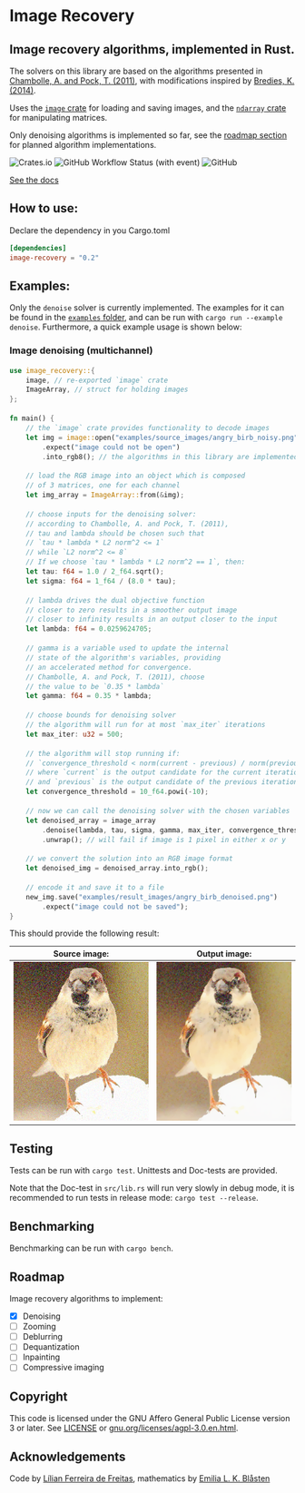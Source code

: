 # Image Recovery

## Image recovery algorithms, implemented in Rust.

The solvers on this library are based on the algorithms presented in [Chambolle, A. and Pock, T. (2011)](https://link.springer.com/article/10.1007/s10851-010-0251-1), with modifications inspired by [Bredies, K. (2014)](https://link.springer.com/chapter/10.1007/978-3-642-54774-4_3).

Uses the [`image` crate](https://docs.rs/image/latest/image/) for loading and saving images, and the [`ndarray` crate](https://docs.rs/ndarray/latest/ndarray/index.html) for manipulating matrices.

Only denoising algorithms is implemented so far, see the [roadmap section](#roadmap) for planned algorithm implementations.

![Crates.io](https://img.shields.io/crates/v/image-recovery?style=flat-square)
![GitHub Workflow Status (with event)](https://img.shields.io/github/actions/workflow/status/lily-mosuqitoes/image-recovery/test?style=flat-square)
![GitHub](https://img.shields.io/github/license/lily-mosquitoes/image-recovery?style=flat-square&color=ff69b4)

[See the docs](https://docs.rs/image-recovery/latest/image-recovery)

## How to use:

Declare the dependency in you Cargo.toml

```toml
[dependencies]
image-recovery = "0.2"
```

## Examples:

Only the `denoise` solver is currently implemented. The examples for it can be found in the [`examples` folder](https://github.com/lily-mosquitoes/image-recovery/tree/main/examples), and can be run with `cargo run --example denoise`. Furthermore, a quick example usage is shown below:

### Image denoising (multichannel)

```rust
use image_recovery::{
    image, // re-exported `image` crate
    ImageArray, // struct for holding images
};

fn main() {
    // the `image` crate provides functionality to decode images
    let img = image::open("examples/source_images/angry_birb_noisy.png")
        .expect("image could not be open")
        .into_rgb8(); // the algorithms in this library are implemented for the Luma and Rgb types

    // load the RGB image into an object which is composed
    // of 3 matrices, one for each channel
    let img_array = ImageArray::from(&img);

    // choose inputs for the denoising solver:
    // according to Chambolle, A. and Pock, T. (2011),
    // tau and lambda should be chosen such that
    // `tau * lambda * L2 norm^2 <= 1`
    // while `L2 norm^2 <= 8`
    // If we choose `tau * lambda * L2 norm^2 == 1`, then:
    let tau: f64 = 1.0 / 2_f64.sqrt();
    let sigma: f64 = 1_f64 / (8.0 * tau);

    // lambda drives the dual objective function
    // closer to zero results in a smoother output image
    // closer to infinity results in an output closer to the input
    let lambda: f64 = 0.0259624705;

    // gamma is a variable used to update the internal
    // state of the algorithm's variables, providing
    // an accelerated method for convergence.
    // Chambolle, A. and Pock, T. (2011), choose
    // the value to be `0.35 * lambda`
    let gamma: f64 = 0.35 * lambda;

    // choose bounds for denoising solver
    // the algorithm will run for at most `max_iter` iterations
    let max_iter: u32 = 500;

    // the algorithm will stop running if:
    // `convergence_threshold < norm(current - previous) / norm(previous)`
    // where `current` is the output candidate for the current iteration,
    // and `previous` is the output candidate of the previous iteration.
    let convergence_threshold = 10_f64.powi(-10);

    // now we can call the denoising solver with the chosen variables
    let denoised_array = image_array
        .denoise(lambda, tau, sigma, gamma, max_iter, convergence_threshold)
        .unwrap(); // will fail if image is 1 pixel in either x or y

    // we convert the solution into an RGB image format
    let denoised_img = denoised_array.into_rgb();

    // encode it and save it to a file
    new_img.save("examples/result_images/angry_birb_denoised.png")
        .expect("image could not be saved");
}
```

This should provide the following result:

Source image: | Output image:
---|---
![source image, noisy](examples/source_images/angry_birb_noisy.png) | ![output image, denoised](examples/result_images/angry_birb_denoised.png)

## Testing

Tests can be run with `cargo test`. Unittests and Doc-tests are provided.

Note that the Doc-test in `src/lib.rs` will run very slowly in debug mode, it is recommended to run tests in release mode: `cargo test --release`.

## Benchmarking

Benchmarking can be run with `cargo bench`.

## Roadmap

Image recovery algorithms to implement:

- [x] Denoising
- [ ] Zooming
- [ ] Deblurring
- [ ] Dequantization
- [ ] Inpainting
- [ ] Compressive imaging

## Copyright

This code is licensed under the GNU Affero General Public License version 3 or later. See [LICENSE](https://github.com/lily-mosquitoes/image-recovery/blob/main/LICENSE) or [gnu.org/licenses/agpl-3.0.en.html](https://gnu.org/licenses/agpl-3.0.en.html).

## Acknowledgements

Code by [Lílian Ferreira de Freitas](https://github.com/lily-mosquitoes),
mathematics by [Emilia L. K. Blåsten](https://orcid.org/0000-0001-6675-6108)
